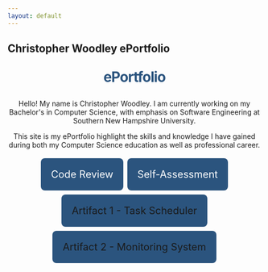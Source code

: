 ```yaml
---
layout: default
---
```

Christopher Woodley ePortfolio
---

<style type="text/css" media="screen">
  .container {
    margin: 10px auto;
    max-width: 600px;
    text-align: center;
  }
  h1 {
    margin: 30px 0;
    font-size: 2em;
    color: #2B547E;
    line-height: 1;
    letter-spacing: -1px;
  }
  .button {
    background-color: #2B547E;
    border: none;
    color: white;
    padding: 20px;
    text-align: center;
    text-decoration:none;
    display: inline-block;
    font-size: 20px;
    margin: 4px 2px;
    cursor: pointer;
    border-radius: 8px;
  }
</style>

<div class="container">  
  <h1>ePortfolio</h1>

  <p>Hello! My name is Christopher Woodley. I am currently working on my Bachelor's in Computer Science, with emphasis on Software Engineering 
  at Southern New Hampshire University.</p>
  <p>This site is my ePortfolio highlight the skills and knowledge I have gained during both my Computer Science education as well as professional career.</p>
  <a href="https://www.youtube.com/watch?v=ecQVnfEU0kg&ab_channel=ChristopherWoodley" class="button">Code Review</a>
  <a href="root/self-assessment.html" class="button">Self-Assessment</a>
  <a href="" class="button">Artifact 1 - Task Scheduler</a>
  <a href="" class="button">Artifact 2 - Monitoring System</a>
</div>
